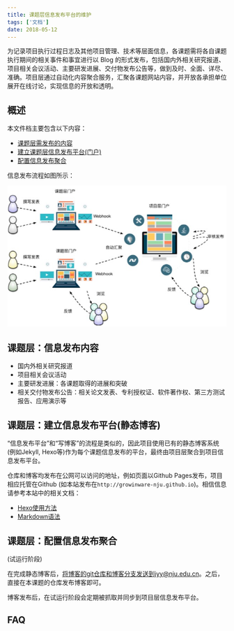 ```yaml
---
title: 课题层信息发布平台的维护
tags: ['文档']
date: 2018-05-12
---
```


为记录项目执行过程日志及其他项目管理、技术等层面信息，各课题需将各自课题执行期间的相关事件和事宜进行以 Blog 的形式发布，包括国内外相关研究报道、项目相关会议活动、主要研发进展、交付物发布公告等，做到及时、全面、详尽、准确。项目层通过自动化内容聚合服务，汇聚各课题网站内容，并开放各承担单位展开在线讨论，实现信息的开放和透明。

<!--more-->

## 概述

本文件档主要包含以下内容：

* [课题层需发布的内容](#content)
* [建立课题层信息发布平台(门户)](#blog)
* [配置信息发布聚合](#hook)

信息发布流程如图所示：

![](/content/collaborate.jpg)

<h2 id="content">课题层：信息发布内容</h2>

* 国内外相关研究报道
* 项目相关会议活动
* 主要研发进展：各课题取得的进展和突破
* 相关交付物发布公告：相关论文发表、专利授权证、软件著作权、第三方测试报告、应用演示等

<h2 id="blog">课题层：建立信息发布平台(静态博客)</h2>

“信息发布平台”和“写博客”的流程是类似的，因此项目使用已有的静态博客系统(例如Jekyll, Hexo等)作为每个课题信息发布的平台，最终由项目层聚合到项目信息发布平台。

仓库和博客均发布在公网可以访问的地址，例如页面以Github Pages发布，项目相应托管在Github (如本站发布在`http://growinware-nju.github.io`)。相信信息请参考本站中的相关文档：

* [Hexo使用方法](/2018/04/11/hexo/)
* [Markdown语法](/2018/04/11/markdown/)


<h2 id="blog">课题层：配置信息发布聚合</h2>

(试运行阶段)

在完成静态博客后，将博客的git仓库和博客分支发送到jyy@nju.edu.cn。之后，直接在本课题的仓库发布博客即可。

博客发布后，在试运行阶段会定期被抓取并同步到项目层信息发布平台。

## FAQ